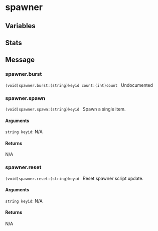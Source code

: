 # spawner
## Variables
## Stats
## Message
### spawner.burst
`(void)spawner.burst:(string)keyid count:(int)count `
Undocumented
### spawner.spawn
`(void)spawner.spawn:(string)keyid `
Spawn a single item.
#### Arguments
`string keyid`: N/A

#### Returns
N/A
### spawner.reset
`(void)spawner.reset:(string)keyid `
Reset spawner script update.
#### Arguments
`string keyid`: N/A

#### Returns
N/A

